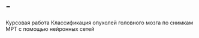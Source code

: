 # -
Курсовая работа
Классификация опухолей головного мозга по снимкам МРТ с помощью нейронных сетей
